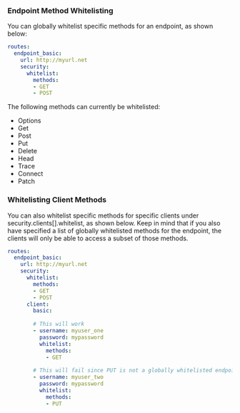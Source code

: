 ### Endpoint Method Whitelisting

You can globally whitelist specific methods for an endpoint, as shown below:

```yaml
routes:
  endpoint_basic:
    url: http://myurl.net
    security:
      whitelist:
        methods:
        - GET
        - POST
```

The following methods can currently be whitelisted:

- Options
- Get
- Post
- Put
- Delete
- Head
- Trace
- Connect
- Patch


### Whitelisting Client Methods

You can also whitelist specific methods for specific clients under security.clients[].whitelist, as shown below. Keep in mind that if you also have specified a list of globally whitelisted methods for the endpoint, the clients will only be able to access a subset of those methods.

```yaml
routes:
  endpoint_basic:
    url: http://myurl.net
    security:
      whitelist:
        methods:
        - GET
        - POST
      client:
        basic:
        
        # This will work
        - username: myuser_one
          password: mypassword
          whitelist:
            methods:
            - GET
            
        # This will fail since PUT is not a globally whitelisted endpoint method
        - username: myuser_two
          password: mypassword
          whitelist:
            methods:
            - PUT
```

